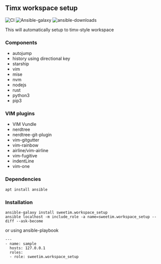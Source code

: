 ## Timx workspace setup
![CI](https://github.com/sweetim/workspace-setup/workflows/CI/badge.svg)
![Ansible-galaxy](https://img.shields.io/ansible/quality/48993)
![ansible-downloads](https://img.shields.io/ansible/role/d/48993?color=brightgreen&label=downloads)

This will automatically setup to timx-style workspace

### Components

- autojump
- history using directional key
- starship
- vim
- mise
- nvm
- nodejs
- rust
- python3
- pip3

### VIM plugins

- VIM Vundle
- nerdtree
- nerdtree-git-plugin
- vim-gitgutter
- vim-rainbow
- airline/vim-airline
- vim-fugitive
- indentLine
- vim-one

### Dependencies

```bash
apt install ansible
```

### Installation

```
ansible-galaxy install sweetim.workspace_setup
ansible localhost -m include_role -a name=sweetim.workspace_setup --diff --ask-become
```

or using ansible-playbook

```
---
- name: sample
  hosts: 127.0.0.1
  roles:
  - role: sweetim.workspace_setup
```
